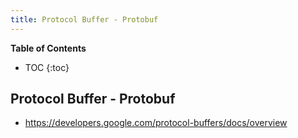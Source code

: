 ```yaml
---
title: Protocol Buffer - Protobuf
---
```


**Table of Contents**
* TOC
{:toc}

## Protocol Buffer - Protobuf
* https://developers.google.com/protocol-buffers/docs/overview
